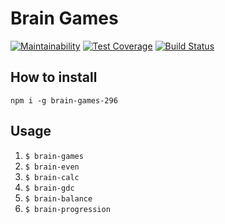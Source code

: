 # Brain Games

[![Maintainability](https://api.codeclimate.com/v1/badges/86355137a1396b2a5d58/maintainability)](https://codeclimate.com/github/alexdeia/project-lvl1-s296/maintainability)
[![Test Coverage](https://api.codeclimate.com/v1/badges/86355137a1396b2a5d58/test_coverage)](https://codeclimate.com/github/alexdeia/project-lvl1-s296/test_coverage)
[![Build Status](https://travis-ci.org/alexdeia/project-lvl1-s296.svg?branch=master)](https://travis-ci.org/alexdeia/project-lvl1-s296)

## How to install

`npm i -g brain-games-296`

## Usage

1. `$ brain-games`
2. `$ brain-even`
3. `$ brain-calc`
4. `$ brain-gdc`
5. `$ brain-balance`
6. `$ brain-progression`